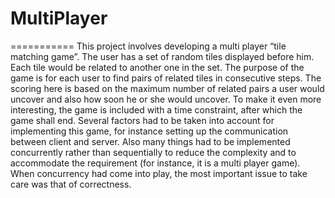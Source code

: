 # MultiPlayer
===========
This project involves developing a multi player “tile matching game”. The user has a set of random tiles displayed before him. Each tile would be related to another one in the set. The purpose of the game is for each user to find pairs of related tiles in consecutive steps. The scoring here is based on the maximum number of related pairs a user would uncover and also how soon he or she would uncover. To make it even more interesting, the game is included with a time constraint, after which the game shall end.
Several factors had to be taken into account for implementing this game, for instance setting up the communication between client and server. Also many things had to be implemented concurrently rather than sequentially to reduce the complexity and to accommodate the requirement (for instance, it is a multi player game). When concurrency had come into play, the most important issue to take care was that of correctness.
